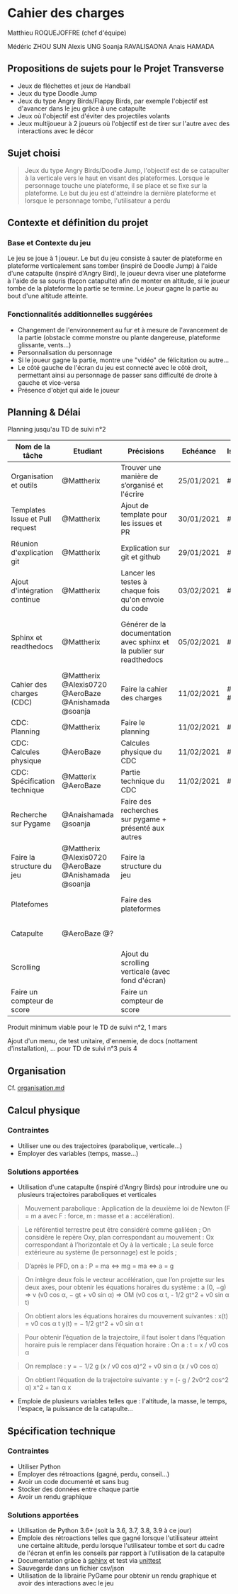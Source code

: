 # Cahier des charges

Matthieu ROQUEJOFFRE (chef d'équipe)

Médéric ZHOU SUN
Alexis UNG
Soanja RAVALISAONA
Anais HAMADA

## Propositions de sujets pour le Projet Transverse

* Jeux de fléchettes et jeux de Handball
* Jeux du type Doodle Jump
* Jeux du type Angry Birds/Flappy Birds, par exemple l'objectif est d'avancer dans le jeu grâce à une catapulte
* Jeux où l'objectif est d'éviter des projectiles volants
* Jeux multijoueur à 2 joueurs où l'objectif est de tirer sur l'autre avec des interactions avec le décor

## Sujet choisi

> Jeux du type Angry Birds/Doodle Jump, l'objectif est de se catapulter à la verticale vers le haut en visant des plateformes. Lorsque le personnage touche une plateforme, il se place et se fixe sur la plateforme. Le but du jeu est d'atteindre la dernière plateforme et lorsque le personnage tombe, l'utilisateur a perdu

## Contexte et définition du projet

### Base et Contexte du jeu

Le jeu se joue à 1 joueur. Le but du jeu consiste à sauter de plateforme en plateforme verticalement sans tomber
(inspiré de Doodle Jump) à l'aide d'une catapulte (inspiré d'Angry Bird), le joueur devra viser une plateforme 
à l'aide de sa souris (façon catapulte) afin de monter en altitude, si le joueur tombe de la plateforme la partie se termine.
Le joueur gagne la partie au bout d'une altitude atteinte.

### Fonctionnalités additionnelles suggérées

* Changement de l'environnement au fur et à mesure de l'avancement de la partie 
(obstacle comme monstre ou plante dangereuse, plateforme glissante, vents...)
* Personnalisation du personnage 
* Si le joueur gagne la partie, montre une "vidéo" de félicitation ou autre...
* Le côté gauche de l'écran du jeu est connecté avec le côté droit, permettant ainsi au personnage de passer 
sans difficulté de droite à gauche et vice-versa
* Présence d'objet qui aide le joueur

<!-- Explication du projet -->

## Planning & Délai

Planning jusqu'au TD de suivi n°2

| Nom de la tâche                 | Etudiant                                             | Précisions                                                            | Echéance   | Issues/PR   | Milestone              | Note                                                                             |
|---------------------------------|------------------------------------------------------|-----------------------------------------------------------------------|------------|-------------|------------------------|----------------------------------------------------------------------------------|
| Organisation et outils          | @Mattherix                                           | Trouver une manière de s’organisé et l'écrire                         | 25/01/2021 | #1          | Préparation            |                                                                                  |
| Templates Issue et Pull request | @Mattherix                                           | Ajout de template pour les issues et PR                               | 30/01/2021 | #2 #3 #4    | Préparation            |                                                                                  |
| Réunion d'explication git       | @Mattherix                                           | Explication sur git et github                                         | 29/01/2021 | #5 #6       | Préparation            |                                                                                  |
| Ajout d'intégration continue    | @Mattherix                                           | Lancer les testes à chaque fois qu'on envoie du code                  | 03/02/2021 | #7 #8       | Préparation            |                                                                                  |
| Sphinx et readthedocs           | @Mattherix                                           | Générer de la documentation avec sphinx et la publier sur readthedocs | 05/02/2021 | #9 #10      | Préparation            | Je n'arrive pas à construire automatiquement la documentation avec github action |
| Cahier des charges (CDC)        | @Mattherix @Alexis0720 @AeroBaze @Anishamada @soanja | Faire la cahier des charges                                           | 11/02/2021 | #11 #12 #13 | Cahier des charges     |                                                                                  |
| CDC: Planning                   | @Mattherix                                           | Faire le planning                                                     | 11/02/2021 | #12 #13     | Cahier des charges     |                                                                                  |
| CDC: Calcules physique          | @AeroBaze                                            | Calcules physique du CDC                                              | 11/02/2021 | #12 #13     | Cahier des charges     |                                                                                  |
| CDC: Spécification technique    | @Matterix @AeroBaze                                  | Partie technique du CDC                                               | 11/02/2021 | #12 #13     | Cahier des charges     |                                                                                  |
| Recherche sur Pygame            | @Anaishamada @soanja                                 | Faire des recherches sur pygame + présenté aux autres                 |            |             | Produit minimum viable |                                                                                  |
| Faire la structure du jeu       | @Mattherix @Alexis0720 @AeroBaze @Anishamada @soanja | Faire la structure du jeu                                             |            |             | Produit minimum viable |                                                                                  |
| Platefomes                      |                                                      | Faire des plateformes                                                 |            |             | Produit minimum viable |                                                                                  |
| Catapulte                       | @AeroBaze @?                                         |                                                                       |            |             | Produit minimum viable |                                                                                  |
| Scrolling                       |                                                      | Ajout du scrolling verticale (avec fond d'écran)                      |            |             | Produit minimum viable |                                                                                  |
| Faire un compteur de score      |                                                      | Faire un compteur de score                                            |            |             | Produit minimum viable |                                                                                  |

Produit minimum viable pour le TD de suivi n°2, 1 mars

Ajout d'un menu, de test unitaire, d'ennemie, de docs (nottament d'installation), ... pour TD de suivi n°3 puis 4


## Organisation

Cf. [organisation.md](organisation.md)

## Calcul physique

### Contraintes

* Utiliser une ou des trajectoires (parabolique, verticale...)
* Employer des variables (temps, masse...)

### Solutions apportées

* Utilisation d'une catapulte (inspiré d'Angry Birds) pour introduire une ou plusieurs trajectoires paraboliques et verticales
> Mouvement parabolique : Application de la deuxième loi de Newton (F = m a avec F : force, m : masse et a : accélération).

> Le référentiel terrestre peut être considéré comme galiléen ;
On considère le repère Oxy, plan correspondant au mouvement : Ox correspondant à l’horizontale et Oy à la verticale ;
La seule force extérieure au système (le personnage) est le poids ;

> D’après le PFD, on a :
P = ma ⇔ mg = ma ⇔ a = g

> On intègre deux fois le vecteur accélération, que l’on projette sur les deux axes, pour obtenir les équations horaires du système :
a (0, −g) ⇒ v (v0 cos α, − gt + v0 sin α) ⇒ OM (v0 cos α t, - 1/2 gt^2 + v0 sin α t)

> On obtient alors les équations horaires du mouvement suivantes :
x(t) = v0 cos α t
y(t) = − 1/2 gt^2 + v0 sin α t

> Pour obtenir l’équation de la trajectoire, il faut isoler t dans l’équation horaire puis le remplacer dans l’équation horaire :
On a : t = x / v0 cos α

> On remplace : y = − 1/2 g (x / v0 cos α)^2 + v0 sin α (x / v0 cos α)

> On obtient l’équation de la trajectoire suivante : y = (- g / 2v0^2 cos^2 α) x^2 + tan α x

* Emploie de plusieurs variables telles que : l'altitude, la masse, le temps, l'espace, la puissance de la catapulte...

<!-- Calcul physique -->

## Spécification technique

### Contraintes

* Utiliser Python
* Employer des rétroactions (gagné, perdu, conseil...)
* Avoir un code documenté et sans bug
* Stocker des données entre chaque partie
* Avoir un rendu graphique

### Solutions apportées

* Utilisation de Python 3.6+ (soit la 3.6, 3.7, 3.8, 3.9 à ce jour)
* Emploie des rétroactions telles que gagné lorsque l'utilisateur atteint une certaine altitude,
  perdu lorsque l'utilisateur tombe et sort du cadre de l'écran et enfin les conseils par rapport à l'utilisation de la catapulte
* Documentation grâce à [sphinx](https://www.sphinx-doc.org/fr/master/) et test via [unittest](https://docs.python.org/fr/3/library/unittest.html)
* Sauvegarde dans un fichier csv/json
* Utilisation de la librairie PyGame pour obtenir un rendu graphique et avoir des interactions avec le jeu
